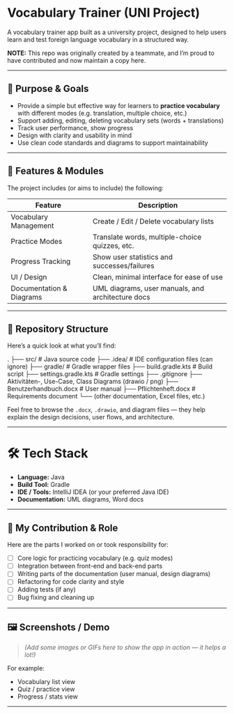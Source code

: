 # Vocabulary Trainer (UNI Project)

A vocabulary trainer app built as a university project, designed to help users learn and test foreign language vocabulary in a structured way.

**NOTE:** This repo was originally created by a teammate, and I’m proud to have contributed and now maintain a copy here.

---

## 🎯 Purpose & Goals

- Provide a simple but effective way for learners to **practice vocabulary** with different modes (e.g. translation, multiple choice, etc.)  
- Support adding, editing, deleting vocabulary sets (words + translations)  
- Track user performance, show progress  
- Design with clarity and usability in mind  
- Use clean code standards and diagrams to support maintainability  

---

## 🧱 Features & Modules

The project includes (or aims to include) the following:

| Feature | Description |
|---|---|
| Vocabulary Management | Create / Edit / Delete vocabulary lists |
| Practice Modes | Translate words, multiple-choice quizzes, etc. |
| Progress Tracking | Show user statistics and successes/failures |
| UI / Design | Clean, minimal interface for ease of use |
| Documentation & Diagrams | UML diagrams, user manuals, and architecture docs |

---

## 📂 Repository Structure

Here’s a quick look at what you’ll find:

.
├── src/ # Java source code
├── .idea/ # IDE configuration files (can ignore)
├── gradle/ # Gradle wrapper files
├── build.gradle.kts # Build script
├── settings.gradle.kts # Gradle settings
├── .gitignore
├── Aktivitäten-, Use-Case, Class Diagrams (drawio / png)
├── Benutzerhandbuch.docx # User manual
├── Pflichtenheft.docx # Requirements document
└── (other documentation, Excel files, etc.)

Feel free to browse the `.docx`, `.drawio`, and diagram files — they help explain the design decisions, user flows, and architecture.

---

# 🛠 Tech Stack

- **Language:** Java  
- **Build Tool:** Gradle  
- **IDE / Tools:** IntelliJ IDEA (or your preferred Java IDE)  
- **Documentation:** UML diagrams, Word docs  

---

## 👥 My Contribution & Role

Here are the parts I worked on or took responsibility for:

- [ ] Core logic for practicing vocabulary (e.g. quiz modes)  
- [ ] Integration between front-end and back-end parts  
- [ ] Writing parts of the documentation (user manual, design diagrams)  
- [ ] Refactoring for code clarity and style  
- [ ] Adding tests (if any)  
- [ ] Bug fixing and cleaning up  

---

## 🖼 Screenshots / Demo

> *(Add some images or GIFs here to show the app in action — it helps a lot!)*

For example:

- Vocabulary list view  
- Quiz / practice view  
- Progress / stats view  

---
